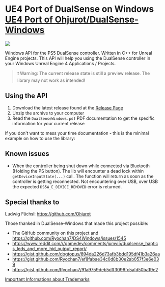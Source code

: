 # UE4 Port of DualSense on Windows [UE4 Port of Ohjurot/DualSense-Windows](https://github.com/Ohjurot/DualSense-Windows)
![](https://raw.githubusercontent.com/Ohjurot/DualSense-Windows/main/Doc/GitHub_readme/header.png)

Windows API for the PS5 DualSense controller.  Written in C++ for Unreal Engine projects. This API will help you using the DualSense controller in your Windows Unreal Engine 4 Applications / Projects.

> :exclamation: ​Warning: The current release state is still a preview release. The library may not work as intended!

## Using the API

1. Download the latest release found at the [Release Page](https://github.com/Ohjurot/DualSense-Windows/releases)
2. Unzip the archive to your computer
3. Read the `DualSenseWindows.pdf`  PDF documentation to get the specific information for your current release

If you don't want to mess your time documentation - this is the minimal example on how to use the library:

## Known issues 

- When the controller being shut down while connected via Bluetooth (Holding the PS button). The lib will encounter a dead lock within `getDeviceInputState(...)` call. The function will return as soon as the controller is getting reconnected. Not encountering over USB, over USB the expected `DS5W_E_DEVICE_REMOVED` error is returned. 

## Special thanks to

Ludwig Füchsl: https://github.com/Ohjurot

Those thanked in DualSense-Windows that made this project possible:

- The GitHub community on this project and https://github.com/Ryochan7/DS4Windows/issues/1545
- https://www.reddit.com/r/gamedev/comments/jumvi5/dualsense_haptics_leds_and_more_hid_output_report/
- https://gist.github.com/dogtopus/894da226d73afb3bdd195df41b3a26aa
- https://gist.github.com/Ryochan7/ef8fabae34c0d8b30e2ab057f3e6e039
- https://gist.github.com/Ryochan7/91a9759deb5dff3096fc5afd50ba19e2



[Important Informations about Trademarks](https://github.com/Ohjurot/DualSense-Windows/blob/main/TRADEMARKS.md)
